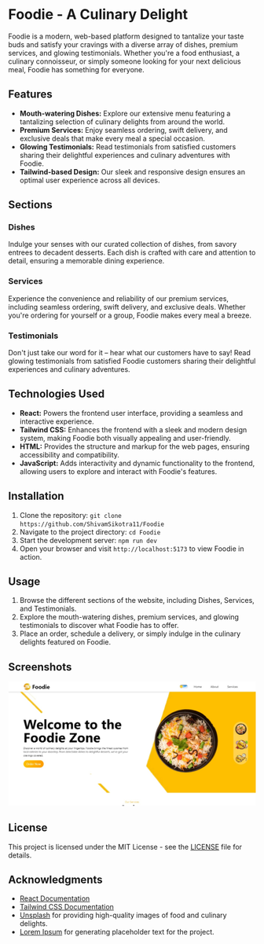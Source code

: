 # Foodie - A Culinary Delight

Foodie is a modern, web-based platform designed to tantalize your taste buds and satisfy your cravings with a diverse array of dishes, premium services, and glowing testimonials. Whether you're a food enthusiast, a culinary connoisseur, or simply someone looking for your next delicious meal, Foodie has something for everyone.

## Features

- **Mouth-watering Dishes:** Explore our extensive menu featuring a tantalizing selection of culinary delights from around the world.
- **Premium Services:** Enjoy seamless ordering, swift delivery, and exclusive deals that make every meal a special occasion.
- **Glowing Testimonials:** Read testimonials from satisfied customers sharing their delightful experiences and culinary adventures with Foodie.
- **Tailwind-based Design:** Our sleek and responsive design ensures an optimal user experience across all devices.

## Sections

### Dishes

Indulge your senses with our curated collection of dishes, from savory entrees to decadent desserts. Each dish is crafted with care and attention to detail, ensuring a memorable dining experience.

### Services

Experience the convenience and reliability of our premium services, including seamless ordering, swift delivery, and exclusive deals. Whether you're ordering for yourself or a group, Foodie makes every meal a breeze.

### Testimonials

Don't just take our word for it – hear what our customers have to say! Read glowing testimonials from satisfied Foodie customers sharing their delightful experiences and culinary adventures.

## Technologies Used

- **React:** Powers the frontend user interface, providing a seamless and interactive experience.
- **Tailwind CSS:** Enhances the frontend with a sleek and modern design system, making Foodie both visually appealing and user-friendly.
- **HTML:** Provides the structure and markup for the web pages, ensuring accessibility and compatibility.
- **JavaScript:** Adds interactivity and dynamic functionality to the frontend, allowing users to explore and interact with Foodie's features.

## Installation

1. Clone the repository: `git clone https://github.com/ShivamSikotra11/Foodie`
2. Navigate to the project directory: `cd Foodie`
3. Start the development server: `npm run dev`
5. Open your browser and visit `http://localhost:5173` to view Foodie in action.

## Usage

1. Browse the different sections of the website, including Dishes, Services, and Testimonials.
2. Explore the mouth-watering dishes, premium services, and glowing testimonials to discover what Foodie has to offer.
3. Place an order, schedule a delivery, or simply indulge in the culinary delights featured on Foodie.

## Screenshots
![Login Page](hero.jpg)

## License

This project is licensed under the MIT License - see the [LICENSE](LICENSE) file for details.

## Acknowledgments

- [React Documentation](https://reactjs.org/docs/getting-started.html)
- [Tailwind CSS Documentation](https://tailwindcss.com/docs)
- [Unsplash](https://unsplash.com/) for providing high-quality images of food and culinary delights.
- [Lorem Ipsum](https://www.lipsum.com/) for generating placeholder text for the project.
